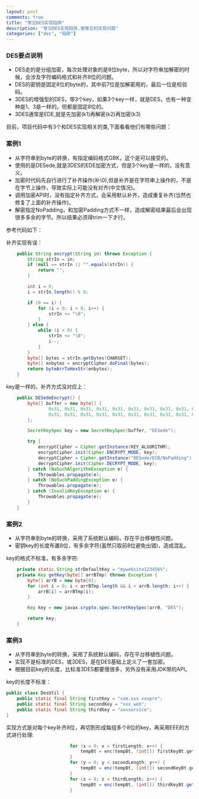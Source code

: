 ```yaml
---
layout: post
comments: true
title: "常见DES实现陷阱"
description: "常见DES实现陷阱,很常见的实现问题"
categories: ["des", "陷阱"]
---
```


### DES要点说明

* DES走的是分组加密，每次处理对象的是8位byte，所以对字符串加解密的时候，会涉及字符编码格式和补齐8位的问题。
* DES的密钥是固定8位的byte的，其中前7位是加解密用的，最后一位是校验码。
* 3DES的增强型的DES，带3个key，如果3个key一样，就是DES，也有一种变种是1、3是一样的。但都是固定8位的。
* 3DES通常是EDE,就是先加密(k1)再解密(k2)再加密(k3)

目前，项目代码中有3个和DES实现相关的类,下面看看他们有哪些问题：

### 案例1

* 从字符串到byte的转换，有指定编码格式GBK，这个是可以接受的。
* 使用的是DESede,就是3DES的EDE加密方式，但是3个key是一样的，没有意义。
* 加密时代码先自行进行了补齐操作(补\0),但是补齐是在字符串上操作的，不是在字节上操作，导致实际上可能没有对齐(中文情况)。
* 调用加密API时，没有指定补齐方式，会采用默认补齐，造成重复补齐(当然也修复了上面的补齐操作)。
* 解密指定NoPadding，和加密Padding方式不一样，造成解密结果最后会出现很多多余的字节。所以结果必须得trim一下才行。

参考代码如下：

补齐实现有误：
```java
    public String encrypt(String in) throws Exception {
        String strIn = in;
        if (null == strIn || "".equals(strIn)) {
            return "";
        }

        int i = 0;
        i = strIn.length() % 8;

        if (0 == i) {
            for (i = 0; i < 8; i++) {
                strIn += "\0";
            }
        } else {
            while (i > 0) {
                strIn += "\0";
                i--;
            }
        }
        byte[] bytes = strIn.getBytes(CHARSET);
        byte[] enbytes = encryptCipher.doFinal(bytes);
        return byteArrToHexStr(enbytes);
    }
```

key是一样的，补齐方式没对应上：
```java
    public DESedeEncrypt() {
        byte[] buffer = new byte[] {
                0x31, 0x31, 0x31, 0x31, 0x31, 0x31, 0x31, 0x31, 0x31, 0x31, 0x31, 0x31, 0x31, 0x31,
                0x31, 0x31, 0x31, 0x31, 0x31, 0x31, 0x31, 0x31, 0x31, 0x31
        };

        SecretKeySpec key = new SecretKeySpec(buffer, "DESede");

        try {
            encryptCipher = Cipher.getInstance(KEY_ALGORITHM);
            encryptCipher.init(Cipher.ENCRYPT_MODE, key);
            decryptCipher = Cipher.getInstance("DESede/ECB/NoPadding");
            decryptCipher.init(Cipher.DECRYPT_MODE, key);
        } catch (NoSuchAlgorithmException e) {
            Throwables.propagate(e);
        } catch (NoSuchPaddingException e) {
            Throwables.propagate(e);
        } catch (InvalidKeyException e) {
            Throwables.propagate(e);
        }
    }
```

### 案例2

* 从字符串到byte的转换，采用了系统默认编码，存在平台移植性问题。
* 密钥key的长度布置8位，有多余字符(虽然只取前8位避免出错)，造成混乱。

key的格式不标准，有多余字符:
```java
    private static String strDefaultKey = "mywebsite123456%";
    private Key getKey(byte[] arrBTmp) throws Exception {
        byte[] arrB = new byte[8];
        for (int i = 0; i < arrBTmp.length && i < arrB.length; i++) {
            arrB[i] = arrBTmp[i];
        }

        Key key = new javax.crypto.spec.SecretKeySpec(arrB, "DES");

        return key;
    }
```

### 案例3

* 从字符串到byte的转换，采用了系统默认编码，存在平台移植性问题。
* 实现不是标准的DES，或3DES，是在DES基础上定义了一套加密。
* 根据目前key的长度，比标准3DES都要慢很多，另外没有采用JDK带的API。

key的长度不标准：
```java
public class DesUtil {
    public static final String firstKey = "com.xxx.xxxpro";
    public static final String secondKey = "xxx_web";
    public static final String thirdKey = "xxxservice";
}
```

实现方式是对每个key补齐8位，再切割形成每组多个8位的key，再采用EEE的方式进行处理:
```java
                        for (x = 0; x < firstLength; x++) {
                            tempBt = enc(tempBt, (int[]) firstKeyBt.get(x));
                        }
                        for (y = 0; y < secondLength; y++) {
                            tempBt = enc(tempBt, (int[]) secondKeyBt.get(y));
                        }
                        for (z = 0; z < thirdLength; z++) {
                            tempBt = enc(tempBt, (int[]) thirdKeyBt.get(z));
                        }
```
